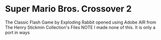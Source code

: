 # Super Mario Bros. Crossover 2
 
The Classic Flash Game by Exploding Rabbit opened using Adobe AIR from The Henry Stickmin Collection's Files
NOTE I made none of this.
It is only a port in ways
